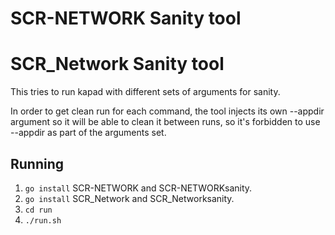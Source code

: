# SCR-NETWORK Sanity tool
# SCR_Network Sanity tool
This tries to run kapad with different sets of arguments for sanity.

In order to get clean run for each command, the tool injects its own --appdir
argument so it will be able to clean it between runs, so it's forbidden to use
--appdir as part of the arguments set.

## Running
 1. `go install` SCR-NETWORK and SCR-NETWORKsanity.
 1. `go install` SCR_Network and SCR_Networksanity.
 2. `cd run`
 3. `./run.sh`


